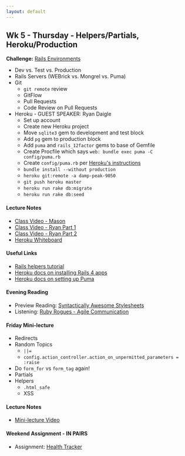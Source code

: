 ```yaml
---
layout: default
---
```


## Wk 5 - Thursday - Helpers/Partials, Heroku/Production

**Challenge:** [Rails Environments](https://github.com/masonfmatthews/rails_assignments/blob/master/challenges/rails_environments.md)

* Dev vs. Test vs. Production
* Rails Servers (WEBrick vs. Mongrel vs. Puma)
* Git
  * `git remote` review
  * GitFlow
  * Pull Requests
  * Code Review on Pull Requests
* Heroku - GUEST SPEAKER: Ryan Daigle
  * Set up account
  * Create new Heroku project
  * Move `sqlite3` gem to development and test block
  * Add `pg` gem to production block
  * Add `puma` and `rails_12factor` gems to base of Gemfile
  * Create Procfile which says `web: bundle exec puma -C config/puma.rb`
  * Create `config/puma.rb` per [Heroku's instructions](https://devcenter.heroku.com/articles/deploying-rails-applications-with-the-puma-web-server)
  * `bundle install --without production`
  * `heroku git:remote -a damp-peak-9050`
  * `git push heroku master`
  * `heroku run rake db:migrate`
  * `heroku run rake db:seed`

#### Lecture Notes

* [Class Video - Mason](https://youtu.be/PpUbKEot2qw)
* [Class Video - Ryan Part 1](https://youtu.be/FZPR4wup6OE)
* [Class Video - Ryan Part 2](https://youtu.be/BT9TnkIVH_U)
* [Heroku Whiteboard](http://tiyd-rails.s3.amazonaws.com/pictures/uploaded_files/000/000/022/original/3.3.16_heroku.JPG?1457032729)

#### Useful Links

* [Rails helpers tutorial](http://mixandgo.com/blog/the-beginner-s-guide-to-rails-helpers?utm_source=rubyweekly&utm_medium=email)
* [Heroku docs on installing Rails 4 apps](https://devcenter.heroku.com/articles/rails4)
* [Heroku docs on setting up Puma](https://devcenter.heroku.com/articles/deploying-rails-applications-with-the-puma-web-server)

#### Evening Reading

* Preview Reading: [Syntactically Awesome Stylesheets](http://sass-lang.com/guide)
* Listening: [Ruby Rogues - Agile Communication](https://devchat.tv/ruby-rogues/049-rr-agile-communication-with-angela-harms)

#### Friday Mini-lecture

* Redirects
* Random Topics
  * `||=`
  * `config.action_controller.action_on_unpermitted_parameters = :raise`
* Do `form_for` vs `form_tag` again!
* Partials
* Helpers
  * `.html_safe`
  * XSS

#### Lecture Notes

* [Mini-lecture Video]()

#### Weekend Assignment - IN PAIRS

* Assignment: [Health Tracker](https://github.com/tiyd-rails-2016-01/health_tracker)
<!-- * Feedback: [Health Tracker Feedback](feedback) -->
